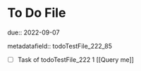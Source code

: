 # To Do File

due:: 2022-09-07

metadatafield:: todoTestFile_222_85

- [ ] Task of todoTestFile_222 1 [[Query me]]
